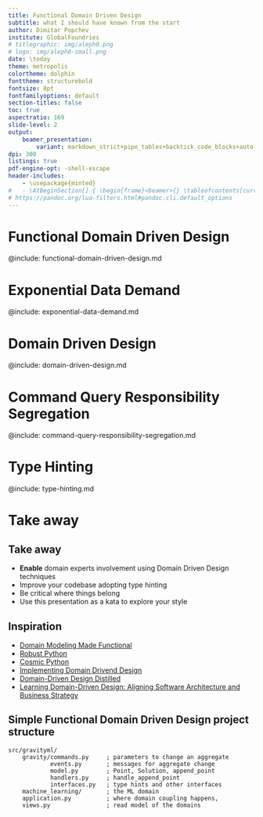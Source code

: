 ```yaml
---
title: Functional Domain Driven Design
subtitle: what I should have known from the start
author: Dimitar Popchev
institute: GlobalFoundries
# titlegraphic: img/aleph0.png
# logo: img/aleph0-small.png
date: \today
theme: metropolis
colortheme: dolphin
fonttheme: structurebold
fontsize: 8pt
fontfamilyoptions: default
section-titles: false
toc: true
aspectratio: 169
slide-level: 2
output:
    beamer_presentation:
        variant: markdown_strict+pipe_tables+backtick_code_blocks+auto_identifiers+strikeout+yaml_metadata_block+implicit_figures+all_symbols_escapable+link_attributes+smart+fenced_divs
dpi: 300
listings: true
pdf-engine-opt: -shell-escape
header-includes:
    - \usepackage{minted}
#   - \AtBeginSection[] { \begin{frame}<beamer>{} \tableofcontents[currentsection] \end{frame} }
# https://pandoc.org/lua-filters.html#pandoc.cli.default_options
---
```


# Functional Domain Driven Design

@include: functional-domain-driven-design.md

# Exponential Data Demand

@include: exponential-data-demand.md

# Domain Driven Design

@include: domain-driven-design.md

# Command Query Responsibility Segregation

@include: command-query-responsibility-segregation.md

# Type Hinting

@include: type-hinting.md

# Take away

## Take away

- **Enable** domain experts involvement using Domain Driven Design techniques
- Improve your codebase adopting type hinting
- Be critical where things belong
- Use this presentation as a kata to explore your style

## Inspiration

- [Domain Modeling Made Functional](https://pragprog.com/titles/swdddf/domain-modeling-made-functional/)
- [Robust Python](https://www.oreilly.com/library/view/robust-python/9781098100650/)
- [Cosmic Python](https://www.cosmicpython.com/)
- [Implementing Domain Drivend Design](https://www.amazon.com/Implementing-Domain-Driven-Design-Vaughn-Vernon/dp/0321834577)
- [Domain-Driven Design Distilled](https://www.amazon.com/Domain-Driven-Design-Distilled-Vaughn-Vernon/dp/0134434420)
- [Learning Domain-Driven Design: Aligning Software Architecture and Business Strategy](https://www.amazon.com/Learning-Domain-Driven-Design-Aligning-Architecture/dp/1098100131)

## Simple Functional Domain Driven Design project structure

```
src/gravityml/
    gravity/commands.py     ; parameters to change an aggregate
            events.py       ; messages for aggregate change
            model.py        ; Point, Solution, append_point
            handlers.py     ; handle_append_point
            interfaces.py   ; type hints and other interfaces
    machine_learning/       ; the ML domain
    application.py          ; where domain coupling happens,
    views.py                ; read model of the domains
```
